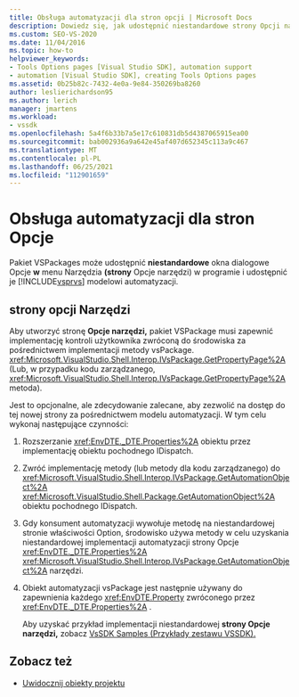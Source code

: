 ```yaml
---
title: Obsługa automatyzacji dla stron opcji | Microsoft Docs
description: Dowiedz się, jak udostępnić niestandardowe strony Opcji narzędzi w pakietach VSPackage Visual Studio modelu automatyzacji.
ms.custom: SEO-VS-2020
ms.date: 11/04/2016
ms.topic: how-to
helpviewer_keywords:
- Tools Options pages [Visual Studio SDK], automation support
- automation [Visual Studio SDK], creating Tools Options pages
ms.assetid: 0b25b82c-7432-4e0a-9e84-350269ba8260
author: leslierichardson95
ms.author: lerich
manager: jmartens
ms.workload:
- vssdk
ms.openlocfilehash: 5a4f6b33b7a5e17c610831db5d4387065915ea00
ms.sourcegitcommit: bab002936a9a642e45af407d652345c113a9c467
ms.translationtype: MT
ms.contentlocale: pl-PL
ms.lasthandoff: 06/25/2021
ms.locfileid: "112901659"
---
```

# <a name="automation-support-for-options-pages"></a>Obsługa automatyzacji dla stron Opcje
Pakiet VSPackages może udostępnić **niestandardowe** okna dialogowe Opcje **w** menu Narzędzia **(strony** Opcje narzędzi) w programie i udostępnić je [!INCLUDE[vsprvs](../../code-quality/includes/vsprvs_md.md)] modelowi automatyzacji.

## <a name="tools-options-pages"></a>strony opcji Narzędzi
 Aby utworzyć stronę **Opcje narzędzi,** pakiet VSPackage musi zapewnić implementację kontroli użytkownika zwróconą do środowiska za pośrednictwem implementacji metody vsPackage. <xref:Microsoft.VisualStudio.Shell.Interop.IVsPackage.GetPropertyPage%2A> (Lub, w przypadku kodu zarządzanego, <xref:Microsoft.VisualStudio.Shell.Interop.IVsPackage.GetPropertyPage%2A> metoda).

 Jest to opcjonalne, ale zdecydowanie zalecane, aby zezwolić na dostęp do tej nowej strony za pośrednictwem modelu automatyzacji. W tym celu wykonaj następujące czynności:

1. Rozszerzanie <xref:EnvDTE._DTE.Properties%2A> obiektu przez implementację obiektu pochodnego IDispatch.

2. Zwróć implementację metody (lub metody dla kodu zarządzanego) do <xref:Microsoft.VisualStudio.Shell.Interop.IVsPackage.GetAutomationObject%2A> <xref:Microsoft.VisualStudio.Shell.Package.GetAutomationObject%2A> obiektu pochodnego IDispatch.

3. Gdy konsument automatyzacji wywołuje metodę na niestandardowej stronie właściwości Option, środowisko używa metody w celu uzyskania niestandardowej implementacji automatyzacji strony Opcje <xref:EnvDTE._DTE.Properties%2A>  <xref:Microsoft.VisualStudio.Shell.Interop.IVsPackage.GetAutomationObject%2A> narzędzi. 

4. Obiekt automatyzacji vsPackage jest następnie używany do zapewnienia każdego <xref:EnvDTE.Property> zwróconego przez <xref:EnvDTE._DTE.Properties%2A> .

   Aby uzyskać przykład implementacji niestandardowej **strony Opcje narzędzi,** zobacz [VsSDK Samples (Przykłady zestawu VSSDK).](https://github.com/Microsoft/VSSDK-Extensibility-Samples)

## <a name="see-also"></a>Zobacz też
- [Uwidocznij obiekty projektu](../../extensibility/internals/exposing-project-objects.md)
